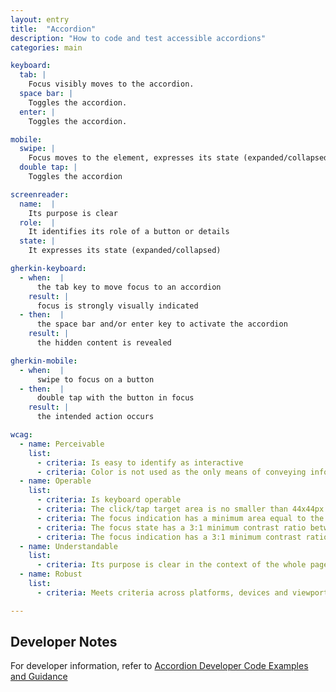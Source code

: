 ```yaml
---
layout: entry
title:  "Accordion"
description: "How to code and test accessible accordions"
categories: main

keyboard:
  tab: |
    Focus visibly moves to the accordion.
  space bar: |
    Toggles the accordion.
  enter: |
    Toggles the accordion.

mobile:
  swipe: |
    Focus moves to the element, expresses its state (expanded/collapsed)
  double tap: |
    Toggles the accordion

screenreader:
  name:  |
    Its purpose is clear
  role:  |
    It identifies its role of a button or details
  state: |
    It expresses its state (expanded/collapsed)

gherkin-keyboard: 
  - when:  |
      the tab key to move focus to an accordion
    result: |
      focus is strongly visually indicated
  - then:  |
      the space bar and/or enter key to activate the accordion
    result: |
      the hidden content is revealed

gherkin-mobile:
  - when:  |
      swipe to focus on a button
  - then:  |
      double tap with the button in focus
    result: |
      the intended action occurs

wcag:
  - name: Perceivable
    list:
      - criteria: Is easy to identify as interactive
      - criteria: Color is not used as the only means of conveying information (expanded/collapsed)
  - name: Operable
    list:
      - criteria: Is keyboard operable
      - criteria: The click/tap target area is no smaller than 44x44px
      - criteria: The focus indication has a minimum area equal to the width of the element and 2px in height
      - criteria: The focus state has a 3:1 minimum contrast ratio between the default and focused states
      - criteria: The focus indication has a 3:1 minimum contrast ratio against adjacent elements
  - name: Understandable
    list:
      - criteria: Its purpose is clear in the context of the whole page
  - name: Robust
    list:
      - criteria: Meets criteria across platforms, devices and viewports

---
```

## Developer Notes
For developer information, refer to [Accordion Developer Code Examples and Guidance](/components/accordion.html)